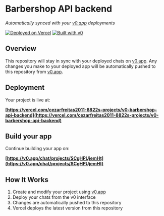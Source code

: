 # Barbershop API backend

*Automatically synced with your [v0.app](https://v0.app) deployments*

[![Deployed on Vercel](https://img.shields.io/badge/Deployed%20on-Vercel-black?style=for-the-badge&logo=vercel)](https://vercel.com/cezarfreitas2011-8822s-projects/v0-barbershop-api-backend)
[![Built with v0](https://img.shields.io/badge/Built%20with-v0.app-black?style=for-the-badge)](https://v0.app/chat/projects/SCgHPUjemHt)

## Overview

This repository will stay in sync with your deployed chats on [v0.app](https://v0.app).
Any changes you make to your deployed app will be automatically pushed to this repository from [v0.app](https://v0.app).

## Deployment

Your project is live at:

**[https://vercel.com/cezarfreitas2011-8822s-projects/v0-barbershop-api-backend](https://vercel.com/cezarfreitas2011-8822s-projects/v0-barbershop-api-backend)**

## Build your app

Continue building your app on:

**[https://v0.app/chat/projects/SCgHPUjemHt](https://v0.app/chat/projects/SCgHPUjemHt)**

## How It Works

1. Create and modify your project using [v0.app](https://v0.app)
2. Deploy your chats from the v0 interface
3. Changes are automatically pushed to this repository
4. Vercel deploys the latest version from this repository